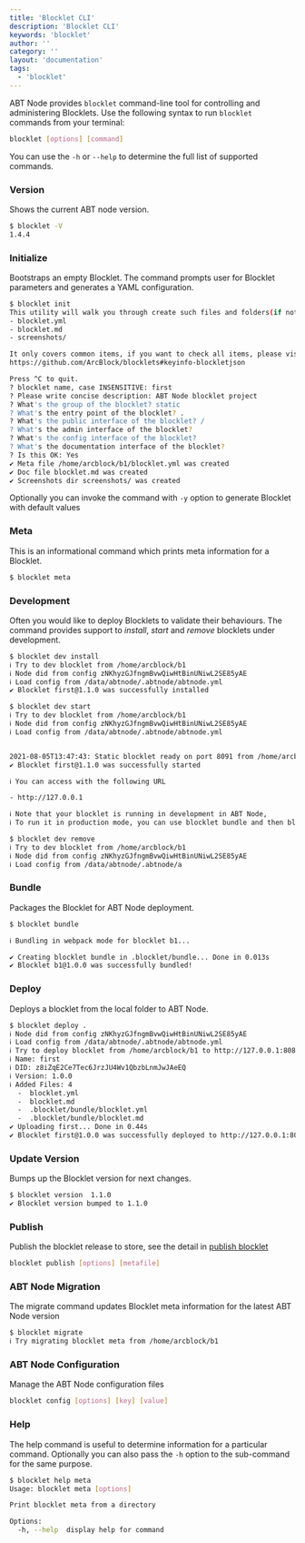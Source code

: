 ```yaml
---
title: 'Blocklet CLI'
description: 'Blocklet CLI'
keywords: 'blocklet'
author: ''
category: ''
layout: 'documentation'
tags:
  - 'blocklet'
---
```


ABT Node provides `blocklet` command-line tool for controlling and administering Blocklets. Use the following syntax to run `blocklet` commands from your terminal:

```bash
blocklet [options] [command]
```

You can use the `-h` or `--help` to determine the full list of supported commands.

### Version

Shows the current ABT node version.

```bash
$ blocklet -V
1.4.4
```

### Initialize

Bootstraps an empty Blocklet. The command prompts user for Blocklet parameters and generates a YAML configuration.

```bash
$ blocklet init
This utility will walk you through create such files and folders(if not exists):
- blocklet.yml
- blocklet.md
- screenshots/

It only covers common items, if you want to check all items, please visit:
https://github.com/ArcBlock/blocklets#keyinfo-blockletjson

Press ^C to quit.
? blocklet name, case INSENSITIVE: first
? Please write concise description: ABT Node blocklet project
? What's the group of the blocklet? static
? What's the entry point of the blocklet? .
? What's the public interface of the blocklet? /
? What's the admin interface of the blocklet?
? What's the config interface of the blocklet?
? What's the documentation interface of the blocklet?
? Is this OK: Yes
✔ Meta file /home/arcblock/b1/blocklet.yml was created
✔ Doc file blocklet.md was created
✔ Screenshots dir screenshots/ was created
```

Optionally you can invoke the command with `-y` option to generate Blocklet with default values

### Meta

This is an informational command which prints meta information for a Blocklet.

```bash
$ blocklet meta
```

### Development

Often you would like to deploy Blocklets to validate their behaviours. The command provides support to _install_, _start_ and _remove_ blocklets under development.

```bash
$ blocklet dev install
ℹ Try to dev blocklet from /home/arcblock/b1
ℹ Node did from config zNKhyzGJfngmBvwQiwHtBinUNiwL2SE85yAE
ℹ Load config from /data/abtnode/.abtnode/abtnode.yml
✔ Blocklet first@1.1.0 was successfully installed
```

```bash
$ blocklet dev start
ℹ Try to dev blocklet from /home/arcblock/b1
ℹ Node did from config zNKhyzGJfngmBvwQiwHtBinUNiwL2SE85yAE
ℹ Load config from /data/abtnode/.abtnode/abtnode.yml


2021-08-05T13:47:43: Static blocklet ready on port 8091 from /home/arcblock/b1
✔ Blocklet first@1.1.0 was successfully started

ℹ You can access with the following URL

- http://127.0.0.1

ℹ Note that your blocklet is running in development in ABT Node,
ℹ To run it in production mode, you can use blocklet bundle and then blocklet deploy.
```

```bash
$ blocklet dev remove
ℹ Try to dev blocklet from /home/arcblock/b1
ℹ Node did from config zNKhyzGJfngmBvwQiwHtBinUNiwL2SE85yAE
ℹ Load config from /data/abtnode/.abtnode/a
```

### Bundle

Packages the Blocklet for ABT Node deployment.

```bash
$ blocklet bundle

ℹ Bundling in webpack mode for blocklet b1...

✔ Creating blocklet bundle in .blocklet/bundle... Done in 0.013s
✔ Blocklet b1@1.0.0 was successfully bundled!
```

### Deploy

Deploys a blocklet from the local folder to ABT Node.

```bash
$ blocklet deploy .
ℹ Node did from config zNKhyzGJfngmBvwQiwHtBinUNiwL2SE85yAE
ℹ Load config from /data/abtnode/.abtnode/abtnode.yml
ℹ Try to deploy blocklet from /home/arcblock/b1 to http://127.0.0.1:8089
ℹ Name: first
ℹ DID: z8iZqE2Ce7Tec6JrzJU4Wv1QbzbLnmJwJAeEQ
ℹ Version: 1.0.0
ℹ Added Files: 4
  -  blocklet.yml
  -  blocklet.md
  -  .blocklet/bundle/blocklet.yml
  -  .blocklet/bundle/blocklet.md
✔ Uploading first... Done in 0.44s
✔ Blocklet first@1.0.0 was successfully deployed to http://127.0.0.1:8089
```

### Update Version

Bumps up the Blocklet version for next changes.

```bash
$ blocklet version  1.1.0
✔ Blocklet version bumped to 1.1.0
```

### Publish

Publish the blocklet release to store, see the detail in [publish blocklet](../publish-blocklets)

```bash
blocklet publish [options] [metafile]
```

### ABT Node Migration

The migrate command updates Blocklet meta information for the latest ABT Node version

```bash
$ blocklet migrate
ℹ Try migrating blocklet meta from /home/arcblock/b1
```

### ABT Node Configuration

Manage the ABT Node configuration files

```bash
blocklet config [options] [key] [value]
```

### Help

The help command is useful to determine information for a particular command. Optionally you can also pass the `-h` option to the sub-command for the same purpose.

```bash
$ blocklet help meta
Usage: blocklet meta [options]

Print blocklet meta from a directory

Options:
  -h, --help  display help for command
```

